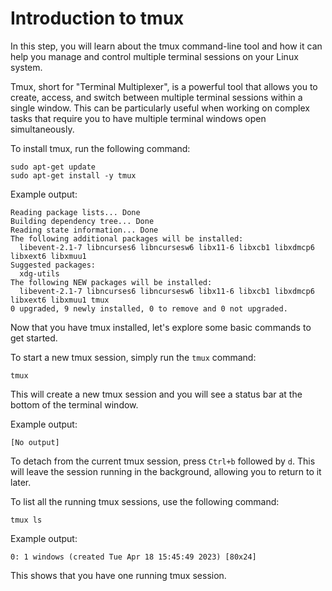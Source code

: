 # Introduction to tmux

In this step, you will learn about the tmux command-line tool and how it can help you manage and control multiple terminal sessions on your Linux system.

Tmux, short for "Terminal Multiplexer", is a powerful tool that allows you to create, access, and switch between multiple terminal sessions within a single window. This can be particularly useful when working on complex tasks that require you to have multiple terminal windows open simultaneously.

To install tmux, run the following command:

```
sudo apt-get update
sudo apt-get install -y tmux
```

Example output:

```
Reading package lists... Done
Building dependency tree... Done
Reading state information... Done
The following additional packages will be installed:
  libevent-2.1-7 libncurses6 libncursesw6 libx11-6 libxcb1 libxdmcp6 libxext6 libxmuu1
Suggested packages:
  xdg-utils
The following NEW packages will be installed:
  libevent-2.1-7 libncurses6 libncursesw6 libx11-6 libxcb1 libxdmcp6 libxext6 libxmuu1 tmux
0 upgraded, 9 newly installed, 0 to remove and 0 not upgraded.
```

Now that you have tmux installed, let's explore some basic commands to get started.

To start a new tmux session, simply run the `tmux` command:

```
tmux
```

This will create a new tmux session and you will see a status bar at the bottom of the terminal window.

Example output:

```
[No output]
```

To detach from the current tmux session, press `Ctrl+b` followed by `d`. This will leave the session running in the background, allowing you to return to it later.

To list all the running tmux sessions, use the following command:

```
tmux ls
```

Example output:

```
0: 1 windows (created Tue Apr 18 15:45:49 2023) [80x24]
```

This shows that you have one running tmux session.
